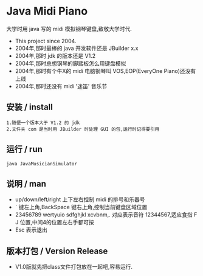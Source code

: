 # Java Midi Piano
大学时用 java 写的 midi 模拟钢琴键盘,致敬大学时代.
* This project since 2004.
* 2004年,那时最棒的 java 开发软件还是 JBuilder x.x
* 2004年,那时 jdk 的版本还是 V1.2
* 2004年,那时总想钢琴的脚踏板怎么用键盘模拟
* 2004年,那时有个牛X的 midi 电脑钢琴叫 VOS,EOP(EveryOne Piano)还没有上线
* 2004年,那时还没有 midi '迷笛' 音乐节
## 安装 / install
    1.随便一个版本大于 V1.2 的 jdk
    2.文件夹 com 是当时用 JBuilder 时处理 GUI 的包,运行时记得要引用
## 运行 / run
    java JavaMusicianSimulator
## 说明 / man
* up/down/left/right 上下左右控制 midi 的排号和乐器号
* ` 键左上角,BackSpace 键右上角,控制当前键盘区域位置
* 23456789 wertyuio sdfghjkl xcvbnm,. 对应表示音符 12344567,适应食指 F J 位置,中间4的位置左右手都可按
* Esc 表示退出 
## 版本打包 / Version Release
* V1.0版就先把class文件打包放在一起吧,容易运行.